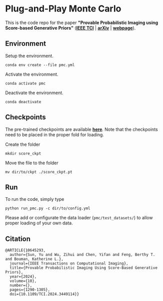 # Plug-and-Play Monte Carlo

This is the code repo for the paper **"Provable Probabilistic Imaging using Score-based Generative Priors"** ([**IEEE TCI**](https://ieeexplore.ieee.org/document/10645293) | [**arXiv**](https://arxiv.org/abs/2310.10835) | [**webpage**](http://imaging.cms.caltech.edu/pmc/)). 

## Environment
Setup the environment.
```
conda env create --file pmc.yml
```
Activate the environment.
```
conda activate pmc
```
Deactivate the environment.
```
conda deactivate
```

## Checkpoints
The pre-trained checkpoints are available [**here**](https://livejohnshopkins-my.sharepoint.com/:f:/g/personal/ysun214_jh_edu/Ek2vadSp7u1Ct2qaBQX-b10B9LCBo_Xjxq98pF-kifBSSA?e=WHMMWm). Note that the checkpoints need to be placed in the proper fold for loading.

Create the folder
```
mkdir score_ckpt
```
Move the file to the folder
```
mv dir/to/ckpt ./score_ckpt.pt
```

## Run
To run the code, simply type
```
python run_pmc.py -c dir/to/config.yml
```
Please add or configurate the data loader (`pmc/test_datasets/`) to allow proper loading of your own data.

## Citation
```
@ARTICLE{10645293,
  author={Sun, Yu and Wu, Zihui and Chen, Yifan and Feng, Berthy T. and Bouman, Katherine L.},
  journal={IEEE Transactions on Computational Imaging}, 
  title={Provable Probabilistic Imaging Using Score-Based Generative Priors}, 
  year={2024},
  volume={10},
  number={},
  pages={1290-1305},
  doi={10.1109/TCI.2024.3449114}}
```